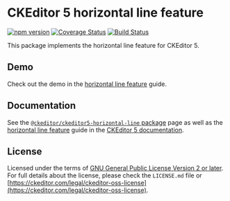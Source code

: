 CKEditor 5 horizontal line feature
===========================

[![npm version](https://badge.fury.io/js/%40ckeditor%2Fckeditor5-horizontal-line.svg)](https://www.npmjs.com/package/@ckeditor/ckeditor5-horizontal-line)
[![Coverage Status](https://coveralls.io/repos/github/ckeditor/ckeditor5/badge.svg?branch=master)](https://coveralls.io/github/ckeditor/ckeditor5?branch=master)
[![Build Status](https://travis-ci.com/ckeditor/ckeditor5.svg?branch=master)](https://travis-ci.com/ckeditor/ckeditor5)

This package implements the horizontal line feature for CKEditor 5.

## Demo

Check out the demo in the [horizontal line feature](https://ckeditor.com/docs/ckeditor5/latest/features/horizontal-line.html) guide.

## Documentation

See the [`@ckeditor/ckeditor5-horizontal-line` package](https://ckeditor.com/docs/ckeditor5/latest/api/horizontal-line.html) page as well as the [horizontal line feature](https://ckeditor.com/docs/ckeditor5/latest/features/horizontal-line.html) guide in the [CKEditor 5 documentation](https://ckeditor.com/docs/ckeditor5/latest/).

## License

Licensed under the terms of [GNU General Public License Version 2 or later](http://www.gnu.org/licenses/gpl.html). For full details about the license, please check the `LICENSE.md` file or [https://ckeditor.com/legal/ckeditor-oss-license](https://ckeditor.com/legal/ckeditor-oss-license).
